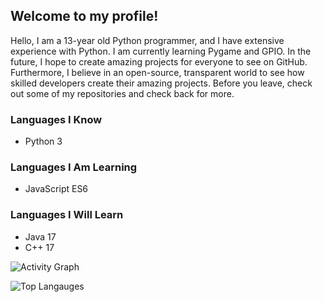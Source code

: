 ## Welcome to my profile!
Hello, I am a 13-year old Python programmer, and I have extensive experience with Python. I am currently learning Pygame and GPIO. In the future, I hope to create amazing projects for everyone to see on GitHub. Furthermore, I believe in an open-source, transparent world to see how skilled developers create their amazing projects. Before you leave, check out some of my repositories and check back for more.

### Languages I Know
* Python 3

### Languages I Am Learning
* JavaScript ES6

### Languages I Will Learn
* Java 17
* C++ 17

![Activity Graph](https://activity-graph.herokuapp.com/graph?username=aarindave&theme=github)

![Top Langauges](https://github-readme-stats.vercel.app/api/top-langs/?username=aarindave&theme=github)
